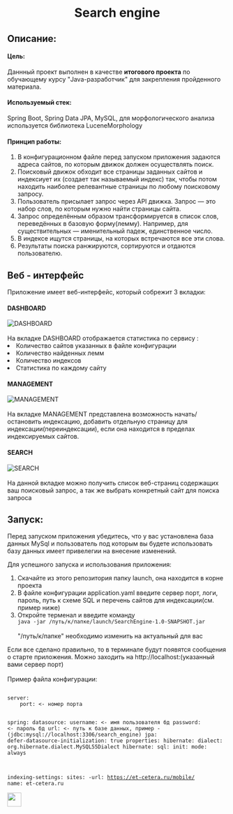 <h1 align="center">Search engine</h1>
<h2>Описание:</h2>
<h4>Цель:</h4>
Даннный проект выполнен в качестве <b>итогового проекта</b> по обучающему курсу "Java-разработчик"
для закрепления пройденного материала.
<h4>Используемый стек:</h4>
Spring Boot, Spring Data JPA, MySQL, для морфологического анализа используется библиотека LuceneMorphology

<h4>Принцип работы:</h4>

1. В конфигурационном файле перед запуском приложения задаются адреса сайтов, по которым движок должен
осуществлять поиск.<br>
2. Поисковый движок обходит все страницы заданных сайтов и индексиует их
(создает так называемый индекс) так, чтобы потом находить наиболее релевантные страницы по любому
поисковому запросу.<br>
3. Пользователь присылает запрос через API движка. Запрос — это набор слов, по которым нужно найти страницы
сайта.<br>
4. Запрос определённым образом трансформируется в список слов, переведённых в базовую форму(лемму).
Например, для существительных — именительный падеж, единственное число.<br>
5. В индексе ищутся страницы, на которых встречаются все эти слова.<br>
6. Результаты поиска ранжируются, сортируются и отдаются пользователю.

<h2>Веб - интерфейс</h2>
Приложение имеет веб-интерфейс, который собрежит 3 вкладки:

<h4>DASHBOARD</h4>
<img src="" alt="DASHBOARD"/><br><br>
На вкладке DASHBOARD отображается статистика по сервису :
<li>Количество сайтов указанных в файле конфигурации</li>
<li>Количество найденных лемм</li>
<li>Количество индексов</li>
<li>Статистика по каждому сайту</li>


<h4>MANAGEMENT</h4>
<img src="" alt="MANAGEMENT"/><br><br>
На вкладке MANAGEMENT представлена возможность начать/остановить индексацию, добавить отдельную страницу
для индексации(переиндексации), если она находится в пределах индексируемых сайтов.


<h4>SEARCH</h4>
<img src="" alt="SEARCH"/><br><br>
На данной вкладке можно получить список веб-страниц содержащих ваш поисковый запрос,
а так же выбрать конкретный сайт для поиска запроса

<h2>Запуск:</h2>
Перед запуском приложения убедитесь, что у вас установлена база данных MySql
и пользователь под которым вы будете использовать базу данных имеет привелегии на внесение изменений.<br>

Для успешного запуска и использования приложения:
<ol>
<li>Скачайте из этого репозитория папку launch, она находится в корне проекта</li>
<li>В файле конфигурации application.yaml введите сервер порт, логи, пароль, путь к схеме SQL и перечень сайтов для индексации(см. пример ниже)</li>
<li>Откройте терменал и введите команду <code>
java -jar /путь/к/папке/launch/SearchEngine-1.0-SNAPSHOT.jar
</code><br>
"/путь/к/папке" необходимо изменить на актуальный для вас</li>

</ol>

Если все сделано правильно, то в терминале будут появятся сообщения о старте приложения. Можно заходить на http://localhost:(указанный вами сервер порт)<br><br>
Пример файла конфигурации:

<p><code>
server:
    port: <- номер порта

spring:
    datasource:
        username: <- имя пользователя бд
        password: <- пароль бд
    url: <- путь к базе данных, пример - (jdbc:mysql://localhost:3306/search_engine)
    jpa:
        defer-datasource-initialization: true
        properties:
            hibernate:
                dialect: org.hibernate.dialect.MySQL55Dialect
        hibernate:
            sql:
                init:
                    mode: always


indexing-settings:
    sites:
        -url: https://et-cetera.ru/mobile/
         name: et-cetera.ru
</code></p>





 
<img src="https://github.com/blackcater/blackcater/raw/main/images/Hi.gif" height="32"/>

